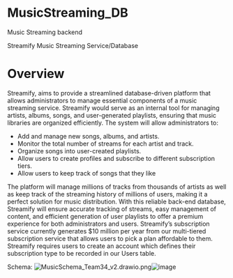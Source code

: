 # MusicStreaming_DB
Music Streaming backend

Streamify Music Streaming Service/Database

# Overview
Streamify, aims to provide a streamlined database-driven platform that allows administrators to manage essential components of a music streaming service.
Streamify would serve as an internal tool for managing artists, albums, songs, and user-generated playlists, ensuring that music libraries are organized efficiently. The system will allow administrators to:
- Add and manage new songs, albums, and artists.
- Monitor the total number of streams for each artist and track.
- Organize songs into user-created playlists.
- Allow users to create profiles and subscribe to different subscription tiers.
- Allow users to keep track of songs that they like

The platform will manage millions of tracks from thousands of artists as well as keep track of the streaming history of millions of users, making it a perfect solution for music distribution. With this reliable back-end database, Streamify will ensure accurate tracking of streams, easy management of content, and efficient generation of user playlists to offer a premium experience for both administrators and users.
Streamify’s subscription service currently generates $10 million per year from our multi-tiered subscription service that allows users to pick a plan affordable to them.  Streamify requires users to create an account which defines their subscription type to be recorded in our Users table.

Schema:
<img src="blob:chrome-untrusted://media-app/8c990ea4-3f8f-4c0e-ab01-a9465b98e177" alt="MusicSchema_Team34_v2.drawio.png"/>![image](https://github.com/user-attachments/assets/f0c240f2-12d2-45be-ad4d-f0dde0e26067)


